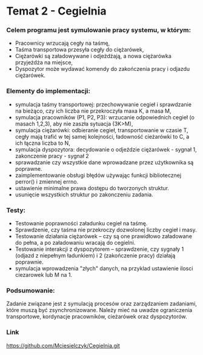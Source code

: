 # Temat 2 - Cegielnia

### Celem programu jest symulowanie pracy systemu, w którym:
- Pracownicy wrzucają cegły na taśmę,
- Taśma transportowa przesyła cegły do ciężarówek,
- Ciężarówki są załadowywane i odjeżdżają, a nowa ciężarówka przyjeżdża na miejsce,
- Dyspozytor może wydawać komendy do zakończenia pracy i odjazdu ciężarówek.
  
### Elementy do implementacji:
- symulacja taśmy transportowej: przechowywanie cegieł i sprawdzanie na bieżąco, czy ich liczba nie przekroczyła maxa K, a masa M,
- symulacja pracowników (P1, P2, P3): wrzucanie odpowiednich cegieł (o masach 1,2,3), aby nie zaszła sytuacja (3K>M),
- symulacja ciężarówki: odbieranie cegieł, transportowanie w czasie T, cegły mają trafić w tej samej kolejności, ładowność cieżarówki to C, a ich łączna liczba to N,
- symulacja dyspozytora: decydowanie o odjeździe ciężarówek - sygnał 1, zakonczenie pracy - sygnał 2
- sprawadzanie czy wszystkie dane wprowadzane przez użytkownika są poprawne.
- zaimplementowanie obsługi błędów używając funkcji bibliotecznej perror() i zmiennej errno.
- ustawienie minimalne prawa dostępu do tworzonych struktur.
- usunięcie wszystkich struktur po zakonczeniu zadania.
  
### Testy:
- Testowanie poprawności załadunku cegieł na taśmę.
- Sprawdzenie, czy taśma nie przekroczy dozwolonej liczby cegieł i masy.
- Testowanie działania ciężarówek – czy są one prawidłowo załadowane do pełna, a po załadowaniu wracają do cegielni.
- Testowanie interakcji z dyspozytorem – sprawdzenie, czy sygnały 1 (odjazd z niepełnym ładunkiem) i 2 (zakończenie pracy) działają poprawnie.
- symulacja wprowadzenia "złych" danych, na przyklad ustawienie ilosci ciezarowek lub M na 1.
  
 ### Podsumowanie:
 Zadanie związane jest z symulacją procesów oraz zarządzaniem zadaniami, które muszą być zsynchronizowane. Należy mieć na uwadze ograniczenia transportowe, kordynacje pracowników, cieżarówek oraz dyspozytorów.
  
### Link
https://github.com/Mciesielczyk/Cegielnia.git

